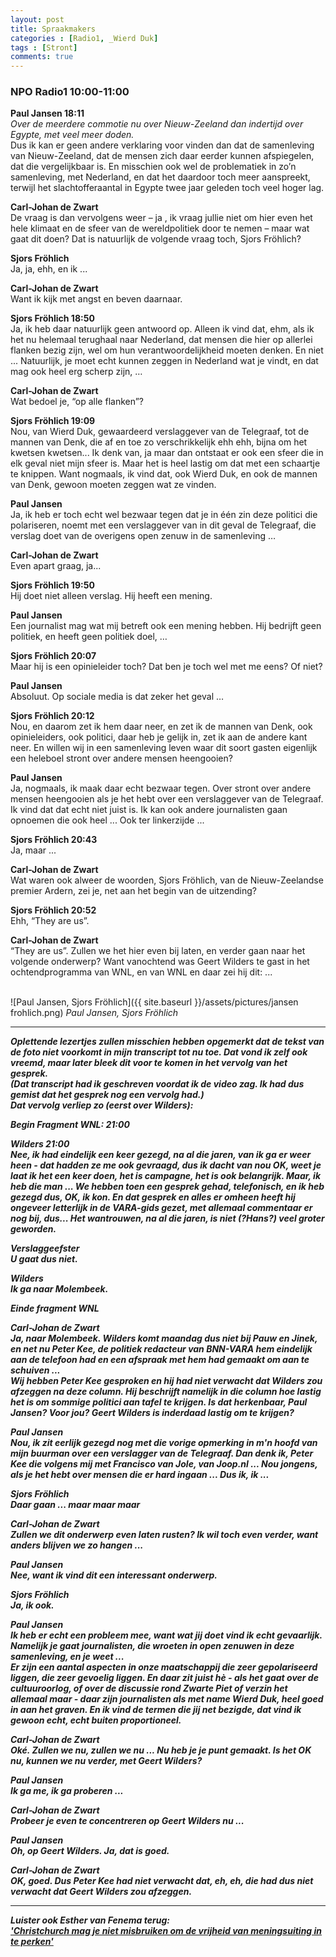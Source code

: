 ```yaml
---
layout: post
title: Spraakmakers
categories : [Radio1, _Wierd Duk]
tags : [Stront]
comments: true
---
```


### NPO Radio1 10:00-11:00
**Paul Jansen 18:11**<br>
*Over de meerdere commotie nu over Nieuw-Zeeland dan indertijd over Egypte, met veel meer doden.*<br>
Dus ik kan er geen andere verklaring voor vinden dan dat de samenleving van Nieuw-Zeeland, dat de mensen zich daar eerder kunnen afspiegelen, dat die vergelijkbaar is. En misschien ook wel de problematiek in zo’n samenleving, met Nederland, en dat het daardoor toch meer aanspreekt, terwijl het slachtofferaantal in Egypte twee jaar geleden toch veel hoger lag.

**Carl-Johan de Zwart**<br>
De vraag is dan vervolgens weer –  ja , ik vraag jullie niet om hier even het hele klimaat en de sfeer van de wereldpolitiek door te nemen – maar wat gaat dit doen? Dat is natuurlijk de volgende vraag toch, Sjors Fröhlich?

**Sjors Fröhlich**<br>
Ja, ja, ehh, en ik ...

**Carl-Johan de Zwart**<br>
Want ik kijk met angst en beven daarnaar.

**Sjors Fröhlich 18:50**<br>
Ja, ik heb daar natuurlijk geen antwoord op. Alleen ik vind dat, ehm, als ik het nu helemaal terughaal naar Nederland, dat mensen die hier op allerlei flanken bezig zijn, wel om hun verantwoordelijkheid moeten denken. En niet ... Natuurlijk, je moet echt kunnen zeggen in Nederland wat je vindt, en dat mag ook heel erg scherp zijn, …

**Carl-Johan de Zwart**<br>
Wat bedoel je, “op alle flanken”?

**Sjors Fröhlich 19:09**<br>
Nou, van Wierd Duk, gewaardeerd verslaggever van de Telegraaf, tot de mannen van Denk, die af en toe zo verschrikkelijk ehh ehh, bijna om het kwetsen kwetsen... Ik denk van, ja maar dan ontstaat er ook een sfeer die in elk geval niet mijn sfeer is. Maar het is heel lastig om dat met een schaartje te knippen. Want nogmaals, ik vind dat, ook Wierd Duk, en ook de mannen van Denk, gewoon moeten zeggen wat ze vinden.

**Paul Jansen**<br>
Ja, ik heb er toch echt wel bezwaar tegen dat je in één zin deze politici die polariseren, noemt met een verslaggever van in dit geval de Telegraaf, die verslag doet van de overigens open zenuw in de samenleving …

**Carl-Johan de Zwart**<br>
Even apart graag, ja...

**Sjors Fröhlich 19:50**<br>
Hij doet niet alleen verslag. Hij heeft een mening.

**Paul Jansen**<br>
Een journalist mag wat mij betreft ook een mening hebben. Hij bedrijft geen politiek, en heeft geen politiek doel, …

**Sjors Fröhlich 20:07**<br>
Maar hij is een opinieleider toch? Dat ben je toch wel met me eens? Of niet?

**Paul Jansen**<br>
Absoluut. Op sociale media is dat zeker het geval …

**Sjors Fröhlich 20:12**<br>
Nou, en daarom zet ik hem daar neer, en zet ik de mannen van Denk, ook opinieleiders, ook politici, daar heb je gelijk in, zet ik aan de andere kant neer. En willen wij in een samenleving leven waar dit soort gasten eigenlijk een heleboel stront over andere mensen heengooien?

**Paul Jansen**<br>
Ja, nogmaals, ik maak daar echt bezwaar tegen. Over stront over andere mensen heengooien als je het hebt over een verslaggever van de Telegraaf. Ik vind dat dat echt niet juist is. Ik kan ook andere journalisten gaan opnoemen die ook heel ... Ook ter linkerzijde ...

**Sjors Fröhlich 20:43**<br>
Ja, maar ...


**Carl-Johan de Zwart**<br>
Wat waren ook alweer de woorden, Sjors Fröhlich, van de Nieuw-Zeelandse premier Ardern, zei je, net aan het begin van de uitzending?

**Sjors Fröhlich 20:52**<br>
Ehh, “They are us”.

**Carl-Johan de Zwart**<br>
“They are us”. Zullen we het hier even bij laten, en verder gaan naar het volgende onderwerp?
Want vanochtend was Geert Wilders te gast in het ochtendprogramma van WNL, en van WNL en daar zei hij dit: ...
<br><br>

![Paul Jansen, Sjors Fröhlich]({{ site.baseurl }}/assets/pictures/jansen frohlich.png)
<i>Paul Jansen, Sjors Fröhlich</i><br>


<hr>



<b><i>Oplettende lezertjes zullen misschien  hebben opgemerkt dat de tekst van de foto niet voorkomt in mijn transcript tot nu toe.
Dat vond ik zelf ook vreemd, maar later bleek dit voor te komen in het vervolg van het gesprek.<br>
(Dat transcript had ik geschreven voordat ik de video zag. Ik had dus gemist dat het gesprek nog een vervolg had.)<br>
Dat vervolg verliep zo (eerst over Wilders):


<i>Begin Fragment WNL: 21:00</i>

**Wilders 21:00**<br>
Nee, ik had eindelijk een keer gezegd, na al die jaren, van ik ga er weer heen - dat hadden ze me ook gevraagd, dus ik dacht van nou OK, weet je laat ik het een keer doen, het is campagne, het is ook belangrijk. Maar, ik heb die man ... We hebben toen een gesprek gehad, telefonisch, en ik heb gezegd dus, OK, ik kon. En dat gesprek en alles er omheen heeft hij ongeveer letterlijk in de VARA-gids gezet, met allemaal commentaar er nog bij, dus... Het wantrouwen, na al die jaren, is niet (?Hans?) veel groter geworden.

**Verslaggeefster**<br> 
U gaat dus niet.

**Wilders**<br>
Ik ga naar Molembeek.

<i>Einde fragment WNL</i><br>

**Carl-Johan de Zwart**<br>
Ja, naar Molembeek. Wilders komt maandag dus niet bij Pauw en Jinek, en net nu Peter Kee, de politiek redacteur van BNN-VARA hem eindelijk aan de telefoon had en een afspraak met hem had gemaakt om aan te schuiven ...<br>
Wij hebben Peter Kee gesproken en hij had niet verwacht dat Wilders zou afzeggen na deze column. Hij beschrijft namelijk in die column hoe lastig het is om sommige politici aan tafel te krijgen. Is dat herkenbaar, Paul Jansen? Voor jou? Geert Wilders is inderdaad lastig om te krijgen?

**Paul Jansen**<br>
Nou, ik zit eerlijk gezegd nog met die vorige opmerking in m'n hoofd van mijn buurman over een verslagger van de Telegraaf. Dan denk ik, Peter Kee die volgens mij met Francisco van Jole, van Joop.nl ... Nou jongens, als je het hebt over mensen die er hard ingaan ... Dus ik, ik ...

**Sjors Fröhlich**<br>
Daar gaan ... maar maar maar

**Carl-Johan de Zwart**<br>
Zullen we dit onderwerp even laten rusten? Ik wil toch even verder, want anders blijven we zo hangen ...

**Paul Jansen**<br>
Nee, want ik vind dit een interessant onderwerp.

**Sjors Fröhlich**<br>
Ja, ik ook.

**Paul Jansen**<br>
Ik heb er echt een probleem mee, want wat jij doet vind ik echt gevaarlijk. Namelijk je gaat journalisten, die wroeten in open zenuwen in deze samenleving, en je weet ...<br>Er zijn een aantal aspecten in onze maatschappij die zeer gepolariseerd liggen, die zeer gevoelig liggen. En daar zit juist hè - als het gaat over de cultuuroorlog, of over de discussie rond Zwarte Piet of verzin het allemaal maar - daar zijn journalisten als met name Wierd Duk, heel goed in aan het graven. En ik vind de termen die jij net bezigde, dat vind ik gewoon echt, echt buiten proportioneel.

**Carl-Johan de Zwart**<br>
Oké. Zullen we nu, zullen we nu ... Nu heb je je punt gemaakt. Is het OK nu, kunnen we nu verder, met Geert Wilders? 

**Paul Jansen**<br>
Ik ga me, ik ga proberen ...

**Carl-Johan de Zwart**<br>
Probeer je even te concentreren op Geert Wilders nu ...

**Paul Jansen**<br>
Oh, op Geert Wilders. Ja, dat is goed.

**Carl-Johan de Zwart**<br>
OK, goed. Dus Peter Kee had niet verwacht dat, eh, eh, die had dus niet verwacht dat Geert Wilders zou afzeggen.

<hr>

*Luister ook Esther van Fenema terug:*<br>
<a href="https://www.nporadio1.nl/dit-is-de-dag/onderwerpen/494367" target="_blank">
'Christchurch mag je niet misbruiken om de vrijheid van meningsuiting in te perken'</a><br>

